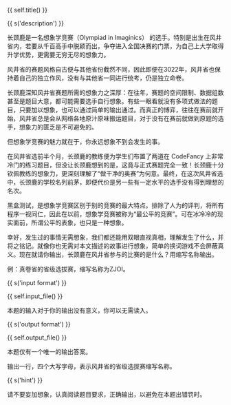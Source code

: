 {{ self.title() }}

{{ s('description') }}

长颈鹿是一名想象学竞赛（Olympiad in Imaginics） 的选手。特别是出生在风井省内，若要从千百高手中脱颖而出，争夺进入全国决赛的门票，为自己上大学取得升学优势，更需要无穷无尽的想象力。

风井省的赛题风格自古便与其他省份截然不同，因此即便在3022年，风井省也保持着自己的独立作风，没有与其他省一同进行统考，仍是独立命卷。

长颈鹿深知风井省赛题所需的想象力之深厚：在往年，赛题的空间限制、数据组数甚至是题目大意，都可能需要选手自行想象。有些一眼看就没有多项式做法的题目，只要加以想象，也可以通过简单的输出通过。而真正的博弈，往往在赛前就开始，风井省总是会从网络各地原汁原味搬运题目，对于没有在赛前就做到原题的选手，想象力的匮乏是不可避免的。

但想象学竞赛的魅力就在于，你永远想象不到会发生的事。

在风井省选前半个月，长颈鹿的教练便为学生们布置了两道在 CodeFancy 上非常冷门的练习题目，但没让长颈鹿想到的是，这竟与正式赛题完全一致！长颈鹿十分钦佩教练的想象力，更深刻理解了“做干净的奥赛”为何意。最终，在这次风井省选中，长颈鹿的学校名列前茅，即便代价是另一些有一定水平的选手没有得到理想的名次。

黑盒测试，是想象学竞赛区别于别的竞赛的最大特点。排除了人为的评判，将所有程序一视同仁，因此在以前，想象学竞赛被称为“最公平的竞赛”。可在冰冷冷的现实面前，所谓公平的表象，也只是一种想象。

幸好，发生过的事情无需想象，我们都还能用双眼直视真相，理解发生了什么，并将之铭记。就像你也无需对本文描述的故事进行想象，简单的换词游戏不会屏蔽真义。现在就请你输出，长颈鹿在风井省参与的比赛的是什么？用缩写名称输出。

例：真卷省的省级选拔赛，缩写名称为ZJOI。

{{ s('input format') }}

{{ self.input_file() }}

本题的输入对于你的输出没有意义，你可以无需读入。

{{ s('output format') }}

{{ self.output_file() }}

本题仅有一个唯一的输出答案。

输出一行，四个大写字母，表示风井省的省级选拔赛缩写名称。

{{ s('hint') }}

请不要妄加想象，认真阅读题目要求，正确输出，以避免在本题出错罚时。
